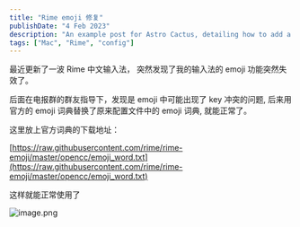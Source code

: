 ```yaml
---
title: "Rime emoji 修复"
publishDate: "4 Feb 2023"
description: "An example post for Astro Cactus, detailing how to add a custom social image card in the frontmatter"
tags: ["Mac", "Rime", "config"]
---
```


最近更新了一波 Rime 中文输入法，
突然发现了我的输入法的 emoji 功能突然失效了。

后面在电报群的群友指导下，发现是 emoji 中可能出现了 key 冲突的问题,
后来用官方的 emoji 词典替换了原来配置文件中的 emoji 词典, 就能正常了。

这里放上官方词典的下载地址：

[https://raw.githubusercontent.com/rime/rime-emoji/master/opencc/emoji_word.txt](https://raw.githubusercontent.com/rime/rime-emoji/master/opencc/emoji_word.txt)

这样就能正常使用了

![image.png](https://s2.loli.net/2023/02/04/iamAcHnkpx25IN8.png)

